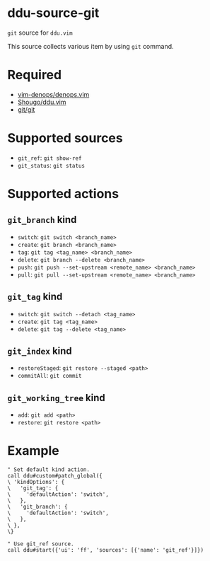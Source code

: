 # ddu-source-git

`git` source for `ddu.vim`

This source collects various item by using `git` command.

# Required

- [vim-denops/denops.vim](https://github.com/vim-denops/denops.vim)
- [Shougo/ddu.vim](https://github.com/Shougo/ddu.vim)
- [git/git](https://github.com/git/git)

# Supported sources

- `git_ref`: `git show-ref`
- `git_status`: `git status`

# Supported actions

## `git_branch` kind

- `switch`: `git switch <branch_name>`
- `create`: `git branch <branch_name>`
- `tag`: `git tag <tag_name> <branch_name>`
- `delete`: `git branch --delete <branch_name>`
- `push`: `git push --set-upstream <remote_name> <branch_name>`
- `pull`: `git pull --set-upstream <remote_name> <branch_name>`

## `git_tag` kind

- `switch`: `git switch --detach <tag_name>`
- `create`: `git tag <tag_name>`
- `delete`: `git tag --delete <tag_name>`

## `git_index` kind

- `restoreStaged`: `git restore --staged <path>`
- `commitAll`: `git commit`

## `git_working_tree` kind

- `add`: `git add <path>`
- `restore`: `git restore <path>`

# Example

```vim
" Set default kind action.
call ddu#custom#patch_global({
\ 'kindOptions': {
\   'git_tag': {
\     'defaultAction': 'switch',
\   },
\   'git_branch': {
\     'defaultAction': 'switch',
\   },
\ },
\}

" Use git_ref source.
call ddu#start({'ui': 'ff', 'sources': [{'name': 'git_ref'}]})
```
